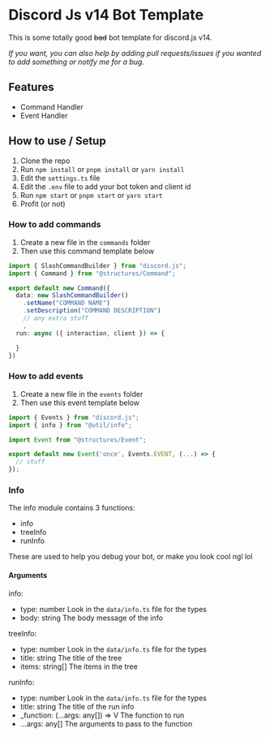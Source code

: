 # Discord Js v14 Bot Template
This is some totally good ~~bad~~ bot template for discord.js v14.

_If you want, you can also help by adding pull requests/issues if you wanted to add something or notify me for a bug._

## Features
- Command Handler
- Event Handler

## How to use / Setup
1. Clone the repo
2. Run `npm install` or `pnpm install` or `yarn install`
3. Edit the `settings.ts` file
4. Edit the `.env` file to add your bot token and client id
5. Run `npm start` or `pnpm start` or `yarn start`
6. Profit (or not)

### How to add commands
1. Create a new file in the `commands` folder
2. Then use this command template below

```ts
import { SlashCommandBuilder } from "discord.js";
import { Command } from "@structures/Command";

export default new Command({
  data: new SlashCommandBuilder()
    .setName("COMMAND NAME")
    .setDescription("COMMAND DESCRIPTION")
    // any extra stuff
    ,
  run: async ({ interaction, client }) => {

  }
})
```

### How to add events
1. Create a new file in the `events` folder
2. Then use this event template below

```ts
import { Events } from "discord.js";
import { info } from "@util/info";

import Event from "@structures/Event";

export default new Event('once', Events.EVENT, (...) => {
  // stuff
});
```

### Info
The info module contains 3 functions:
- info
- treeInfo
- runInfo

These are used to help you debug your bot, or make you look cool ngl lol

#### Arguments
info:
  - type: number 
    Look in the `data/info.ts` file for the types
  - body: string
    The body message of the info

treeInfo:
  - type: number
    Look in the `data/info.ts` file for the types
  - title: string
    The title of the tree
  - items: string[]
    The items in the tree

runInfo<V>:
  - type: number
    Look in the `data/info.ts` file for the types
  - title: string
    The title of the run info
  - _function: (...args: any[]) => V
    The function to run
  - ...args: any[]
    The arguments to pass to the function